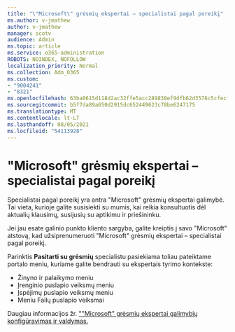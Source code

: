 ```yaml
---
title: "\"Microsoft\" grėsmių ekspertai – specialistai pagal poreikį"
ms.author: v-jmathew
author: v-jmathew
manager: scotv
audience: Admin
ms.topic: article
ms.service: o365-administration
ROBOTS: NOINDEX, NOFOLLOW
localization_priority: Normal
ms.collection: Adm_O365
ms.custom:
- "9004241"
- "8321"
ms.openlocfilehash: 63ba0615d118d2ac32ffe5acc289838ef9dfb62d3576c5cfecf361e182060acd
ms.sourcegitcommit: b5f7da89a650d2915dc652449623c78be6247175
ms.translationtype: MT
ms.contentlocale: lt-LT
ms.lasthandoff: 08/05/2021
ms.locfileid: "54113928"
---
```

# <a name="microsoft-threat-experts---experts-on-demand"></a>"Microsoft" grėsmių ekspertai – specialistai pagal poreikį

Specialistai pagal poreikį yra antra "Microsoft" grėsmių ekspertai galimybė. Tai vieta, kurioje galite susisiekti su mumis, kai reikia konsultuotis dėl aktualių klausimų, susijusių su aptikimu ir priešininku.

Jei jau esate galinio punkto kliento sargyba, galite kreiptis į savo "Microsoft" atstovą, kad užsiprenumeruoti "Microsoft" grėsmių ekspertai – specialistai pagal poreikį.

Parinktis **Pasitarti su grėsmių** specialistu pasiekiama toliau pateiktame portalo meniu, kuriame galite bendrauti su ekspertais tyrimo kontekste:

- Žinyno ir palaikymo meniu
- Įrenginio puslapio veiksmų meniu
- Įspėjimų puslapio veiksmų meniu
- Meniu Failų puslapio veiksmai

Daugiau informacijos žr. [""Microsoft" grėsmių ekspertai galimybių konfigūravimas ir valdymas.](https://docs.microsoft.com/windows/security/threat-protection/microsoft-defender-atp/configure-microsoft-threat-experts)
